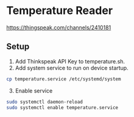 # Temperature Reader
https://thingspeak.com/channels/2410181

## Setup
1. Add Thinkspeak API Key to temperature.sh.
2. Add system service to run on device startup.
```bash
cp temperature.service /etc/systemd/system
```
3. Enable service
```bash
sudo systemctl daemon-reload
sudo systemctl enable temperature.service
```
